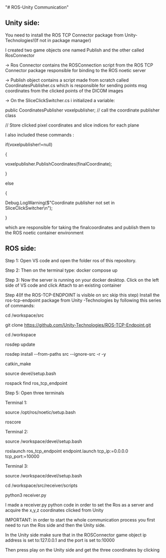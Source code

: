 "# ROS-Unity Communication"



## Unity side:

You need to install the ROS TCP Connector package from Unity-Technologies!(If not in package manager)



I created two game objects one named Publish and the other called RosConnector



-> Ros Connector contains the ROSConnection script from the ROS TCP Connector package responsible for binding to the ROS noetic server



-> Publish object contains a script made from scratch called CoordinatesPublisher.cs which is responsible for sending points msg coordinates from the clicked points of the DICOM images



-> On the SliceClickSwitcher.cs i initialized a variable:



public CoordinatesPublisher voxelpublisher; // call the coordinate publisher class



// Store clicked pixel coordinates and slice indices for each plane



I also included these commands :



if(voxelpublisher!=null)



{



voxelpublisher.PublishCoordinates(finalCoordinate);



}



else



{



Debug.LogWarning($"Coordinate publisher not set in SliceClickSwitcher\\n");



}



which are responsible for taking the finalcoordinates and publish them to the ROS noetic container environment



## ROS side:

Step 1: Open VS code and open the folder ros of this repository.



Step 2: Then on the terminal type: docker compose up



Step 3: Now the server is running on your docker desktop. Click on the left side of VS code and click Attach to an existing container



Step 4(If the ROS-TCP-ENDPOINT is visible on src skip this step) Install the ros-tcp-endpoint package from Unity -Technologies by following this series of commands:



cd /workspace/src



git clone https://github.com/Unity-Technologies/ROS-TCP-Endpoint.git



cd /workspace



rosdep update



rosdep install --from-paths src --ignore-src -r -y



catkin\_make



source devel/setup.bash



rospack find ros\_tcp\_endpoint





Step 5: Open three terminals



Terminal 1:



source /opt/ros/noetic/setup.bash



roscore



Terminal 2:



source /workspace/devel/setup.bash



roslaunch ros\_tcp\_endpoint endpoint.launch tcp\_ip:=0.0.0.0 tcp\_port:=10000





Terminal 3:



source /workspace/devel/setup.bash



cd /workspace/src/receiver/scripts



python3 receiver.py





I made a receiver.py python code in order to set the Ros as a server and acquire the x,y,z coordinates clicked from Unity





IMPORTANT: in order to start the whole communication process you first need to run the Ros side and then the Unity side.

In the Unity side make sure that in the ROSConnector game object ip address is set to:127.0.0.1 and the port is set to:10000

Then press play on the Unity side and get the three coordinates by clicking

